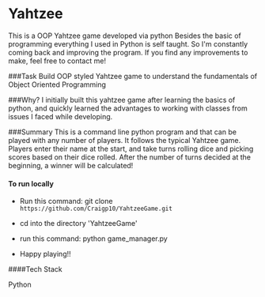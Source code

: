 # Yahtzee
This is a OOP Yahtzee game developed via python
Besides the basic of programming everything I used
in Python is self taught. So I'm constantly coming back and improving the program. If you find any improvements to make, feel free to contact me!

###Task
Build OOP styled Yahtzee game to understand the fundamentals of Object Oriented Programming

###Why?
I initially built this yahtzee game after learning the basics of python, and quickly learned the advantages to working with classes from issues I faced while developing.

###Summary
This is a command line python program and that can be played with any number of players. It follows the typical Yahtzee game. Players enter their name at the start, and take turns rolling dice and picking scores based on their dice rolled. After the number of turns decided at the beginning, a winner will be calculated!


#### To run locally

- Run this command: git clone ```https://github.com/Craigp10/YahtzeeGame.git```

- cd into the directory 'YahtzeeGame'

- run this command: python game_manager.py

- Happy playing!!


####Tech Stack

Python

